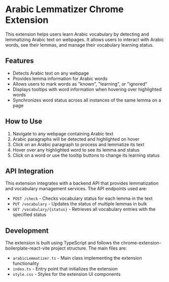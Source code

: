 # Arabic Lemmatizer Chrome Extension

This extension helps users learn Arabic vocabulary by detecting and lemmatizing Arabic text on webpages. It allows users to interact with Arabic words, see their lemmas, and manage their vocabulary learning status.

## Features

- Detects Arabic text on any webpage
- Provides lemma information for Arabic words
- Allows users to mark words as "known", "learning", or "ignored"
- Displays tooltips with word information when hovering over highlighted words
- Synchronizes word status across all instances of the same lemma on a page

## How to Use

1. Navigate to any webpage containing Arabic text
2. Arabic paragraphs will be detected and highlighted on hover
3. Click on an Arabic paragraph to process and lemmatize its text
4. Hover over any highlighted word to see its lemma and status
5. Click on a word or use the tooltip buttons to change its learning status

## API Integration

This extension integrates with a backend API that provides lemmatization and vocabulary management services. The API endpoints used are:

- `POST /check` - Checks vocabulary status for each lemma in the text
- `PUT /vocabulary` - Updates the status of multiple lemmas in bulk
- `GET /vocabulary/{status}` - Retrieves all vocabulary entries with the specified status

## Development

The extension is built using TypeScript and follows the chrome-extension-boilerplate-react-vite project structure. The main files are:

- `arabicLemmatizer.ts` - Main class implementing the extension functionality
- `index.ts` - Entry point that initializes the extension
- `style.css` - Styles for the extension UI components 
